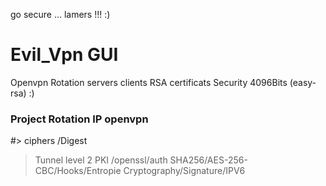 go secure  ... lamers !!!  :)
# Evil_Vpn GUI
Openvpn Rotation servers clients  RSA certificats Security 4096Bits (easy-rsa) :) 
### Project Rotation IP openvpn 
#> ciphers /Digest 
> Tunnel level 2 
> PKI /openssl/auth SHA256/AES-256-CBC/Hooks/Entropie Cryptography/Signature/IPV6
